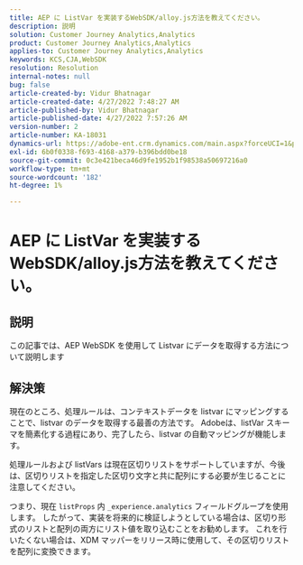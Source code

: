 ```yaml
---
title: AEP に ListVar を実装するWebSDK/alloy.js方法を教えてください。
description: 説明
solution: Customer Journey Analytics,Analytics
product: Customer Journey Analytics,Analytics
applies-to: Customer Journey Analytics,Analytics
keywords: KCS,CJA,WebSDK
resolution: Resolution
internal-notes: null
bug: false
article-created-by: Vidur Bhatnagar
article-created-date: 4/27/2022 7:48:27 AM
article-published-by: Vidur Bhatnagar
article-published-date: 4/27/2022 7:57:26 AM
version-number: 2
article-number: KA-18031
dynamics-url: https://adobe-ent.crm.dynamics.com/main.aspx?forceUCI=1&pagetype=entityrecord&etn=knowledgearticle&id=5b1fd76a-fec5-ec11-a7b6-0022480a10ee
exl-id: 6b0f0338-f693-4168-a379-b396bdd0be18
source-git-commit: 0c3e421beca46d9fe1952b1f98538a50697216a0
workflow-type: tm+mt
source-wordcount: '182'
ht-degree: 1%

---
```


# AEP に ListVar を実装するWebSDK/alloy.js方法を教えてください。

## 説明


この記事では、AEP WebSDK を使用して Listvar にデータを取得する方法について説明します


## 解決策


現在のところ、処理ルールは、コンテキストデータを listvar にマッピングすることで、listvar のデータを取得する最善の方法です。 Adobeは、listVar スキーマを簡素化する過程にあり、完了したら、listvar の自動マッピングが機能します。

処理ルールおよび listVars は現在区切りリストをサポートしていますが、今後は、区切りリストを指定した区切り文字と共に配列にする必要が生じることに注意してください。

つまり、現在 `listProps` 内 `_experience.analytics` フィールドグループを使用します。 したがって、実装を将来的に検証しようとしている場合は、区切り形式のリストと配列の両方にリスト値を取り込むことをお勧めします。 これを行いたくない場合は、XDM マッパーをリリース時に使用して、その区切りリストを配列に変換できます。
